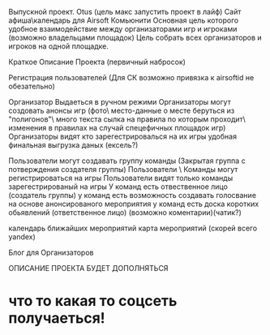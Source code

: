 Выпускной проект. Otus (цель макс запустить проект в лайф)
Сайт афиша\календарь для Airsoft Комьюнити 
Основная цель которого удобное взаимодействие между организаторами игр и игроками (возможно владельцами площадок) 
Цель собрать всех организаторов и игроков на одной площадке. 

Краткое Описание Проекта (первичный набросок)

Регистрация пользователей (Для СК возможно привязка к airsoftid не обезательно)

Организатор Выдаеться в ручном режими 
Организаторы могут создовать анонсы игр (фото\ место-данные о месте беруться из "полигонов"\ много текста сылка на 
правила по которым проходит\ изменения в правилах на случай спецефичных площадок игр)
Организаторы видят кто зарегестрировалься на их игры удобная финальная выгрузка даных (ексель?)

Пользователи могут создавать группу команды (Закрытая группа с потверждения создателя группы)
Пользователи \ Команды могут регистрироваться на игры 
Пользователи видят только команды зарегестрированый на игры 
У команд есть отвественное лицо (создатель группы)
у команд есть возможность создавать  голосвание на основе анонсированого мероприятия 
у команд есть доска коротких обьявлений (ответственное лицо) (возможно коментарии)(чатик?)


календарь ближайших мероприятий 
карта мероприятий (скорей всего yandex)

Блог для Организаторов 

ОПИСАНИЕ ПРОЕКТА БУДЕТ ДОПОЛНЯТЬСЯ

# что то какая то соцсеть получаеться! 
